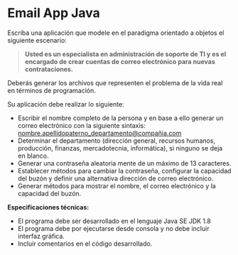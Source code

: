 # Email App Java
Escriba una aplicación que modele en el paradigma orientado a objetos el siguiente escenario:

>**Usted es un especialista en administración de soporte de TI y es el encargado de crear cuentas de correo electrónico para nuevas contrataciones.**

Deberás generar los archivos que representen el problema de la vida real en términos de programación. 

Su aplicación debe realizar lo siguiente:
- Escribir el nombre completo de la persona y en base a ello generar un correo electrónico con la siguiente sintaxis: nombre.apellidopaterno_departamento@compañia.com
- Determinar el departamento (dirección general, recursos humanos, producción, finanzas, mercadotecnia, informática), si ninguno se deja en blanco.
- Generar una contraseña aleatoria mente de un máximo de 13 caracteres.
- Establecer métodos para cambiar la contraseña, configurar la capacidad del buzón y definir una alternativa dirección de correo electrónico.
- Generar métodos para mostrar el nombre, el correo electrónico y la capacidad del buzón.

**Especificaciones técnicas:**
- El programa debe ser desarrollado en el lenguaje Java SE JDK 1.8
- El programa debe por ejecutarse desde consola  y no debe incluir interfaz gráfica.
- Incluir comentarios en el código desarrollado.

